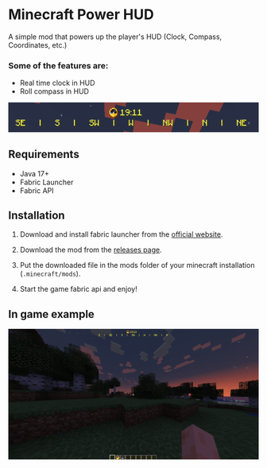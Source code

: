 # Minecraft Power HUD

A simple mod that powers up the player's HUD (Clock, Compass, Coordinates, etc.)

### Some of the features are:
- Real time clock in HUD
- Roll compass in HUD

![simple-image](./readme/images/clock-and-compass-hud.png)


## Requirements
- Java 17+
- Fabric Launcher
- Fabric API

## Installation

1. Download and install fabric launcher from the [official website](https://fabricmc.net/).

2. Download the mod from the [releases page](https://github.com/vmarinho22/minecraft-power-hud/releases).

3. Put the downloaded file in the mods folder of your minecraft installation (`.minecraft/mods`).

4. Start the game fabric api and enjoy!


## In game example

![full-game-xp](./readme/images/in-game-example.png)